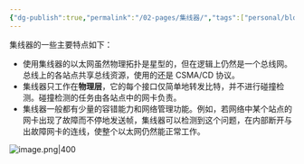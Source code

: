 ```yaml
---
{"dg-publish":true,"permalink":"/02-pages/集线器/","tags":["personal/blog","network","概念"]}
---
```


集线器的一些主要特点如下： 
- 使用集线器的以太网虽然物理拓扑是星型的，但在逻辑上仍然是一个总线网。总线上的各站点共享总线资源，使用的还是 CSMA/CD 协议。 
- 集线器只工作在**物理层**，它的每个接口仅简单地转发比特，并不进行碰撞检测。碰撞检测的任务由各站点中的网卡负责。 
- 集线器一般都有少量的容错能力和网络管理功能。例如，若网络中某个站点的网卡出现了故障而不停地发送帧，集线器可以检测到这个问题，在内部断开与出故障网卡的连线，使整个以太网仍然能正常工作。

![image.png|400](https://yelanyanyu-img-bed.oss-cn-hangzhou.aliyuncs.com/img/blog/2024/07/20240714081942.png)
